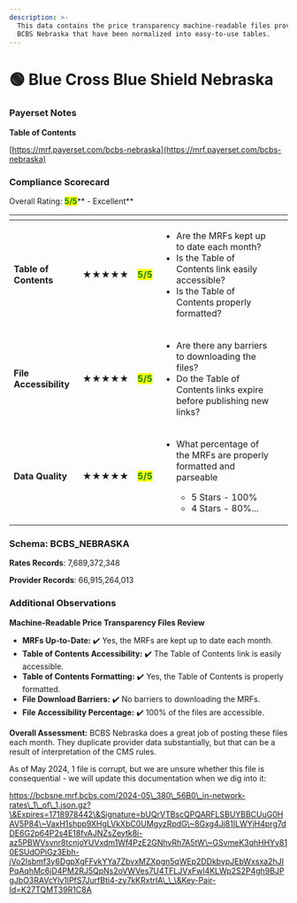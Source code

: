 ```yaml
---
description: >-
  This data contains the price transparency machine-readable files provided by
  BCBS Nebraska that have been normalized into easy-to-use tables.
---
```


# 🟢 Blue Cross Blue Shield Nebraska

### Payerset Notes

**Table of Contents**

[https://mrf.payerset.com/bcbs-nebraska](https://mrf.payerset.com/bcbs-nebraska)

### Compliance Scorecard

Overall Rating: <mark style="color:green;">**5/5**</mark>** - Excellent**

<table data-view="cards"><thead><tr><th></th><th></th><th></th><th></th><th data-hidden data-card-cover data-type="files"></th></tr></thead><tbody><tr><td><strong>Table of Contents</strong></td><td><strong>★★★★★</strong></td><td><mark style="color:green;"><strong>5/5</strong></mark></td><td><ul><li>Are the MRFs kept up to date each month? </li><li>Is the Table of Contents link easily accessible?</li><li>Is the Table of Contents properly formatted?</li></ul></td><td></td></tr><tr><td><strong>File Accessibility</strong></td><td><strong>★★★★★</strong></td><td><mark style="color:green;"><strong>5/5</strong></mark></td><td><ul><li>Are there any barriers to downloading the files?</li><li>Do the Table of Contents links expire before publishing new links?</li></ul></td><td></td></tr><tr><td><strong>Data Quality</strong></td><td><strong>★★★★★</strong></td><td><mark style="color:green;"><strong>5/5</strong></mark></td><td><ul><li><p>What percentage of the MRFs are properly formatted and parseable</p><ul><li>5 Stars - 100%</li><li>4 Stars - 80%...</li></ul></li></ul></td><td></td></tr></tbody></table>

### Schema: BCBS\_NEBRASKA

**Rates Records**: 7,689,372,348

**Provider Records**: 66,915,264,013

### Additional Observations

**Machine-Readable Price Transparency Files Review**

* **MRFs Up-to-Date:** ✔️ Yes, the MRFs are kept up to date each month.
* **Table of Contents Accessibility:** ✔️ The Table of Contents link is easily accessible.
* **Table of Contents Formatting:** ✔️ Yes, the Table of Contents is properly formatted.
* **File Download Barriers:** ✔️ No barriers to downloading the MRFs.
* **File Accessibility Percentage:** ✔️ 100% of the files are accessible.

**Overall Assessment:** BCBS Nebraska does a great job of posting these files each month. They duplicate provider data substantially, but that can be a result of interpretation of the CMS rules.

As of May 2024, 1 file is corrupt, but we are unsure whether this file is consequential - we will update this documentation when we dig into it:

https://bcbsne.mrf.bcbs.com/2024-05\_380\_56B0\_in-network-rates\_1\_of\_1.json.gz?\&Expires=1718978442\&Signature=bUQrVTBscQPQARFLSBUYBBCUuG0HAV5P84\~VaxH1shpp9XHgLVkXbC0UMgyzRpdG\~8Gxg4Jj81ILWYjH4prg7dDE6G2p64P2s4E18fvAJNZsZeytk8i-az5PBWVsvnr8tcnjoYUVxdm1Wf4PzE2GNhvRh7A5tW\~GSvmeK3qhHHYy810ESUdOPiGz3Ebh-jVo2Isbmf3y6DgpXgFFvkYYa7ZbvxMZXpgn5qWEp2DDkbypJEbWxsxa2hJIPqAqhMc6jD4PM2RJ5QpNs2oVWVes7U4TFLJVxFwl4KLWp2S2P4gh9BJPgJbO3RAVcYly1lPfS7JurfBti4-zy7kKRxtrIA\_\_\&Key-Pair-Id=K27TQMT39R1C8A
